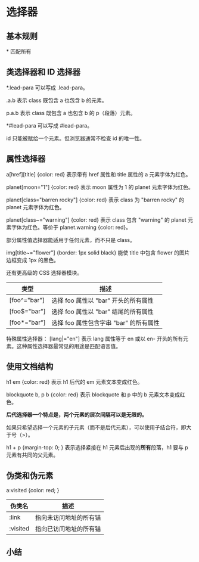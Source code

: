 # 选择器

## 基本规则

\* 匹配所有

## 类选择器和 ID 选择器

*.lead-para 可以写成 .lead-para。

.a.b 表示 class 既包含 a 也包含 b 的元素。

p.a.b 表示 class 既包含 a 也包含 b 的 p（段落）元素。

*#lead-para 可以写成 #lead-para。

id 只能被赋给一个元素。但浏览器通常不检查 id 的唯一性。

## 属性选择器

a[href][title] {color: red} 表示带有 href 属性和 title 属性的 a 元素字体为红色。

planet[moon="1"] {color: red} 表示 moon 属性为 1 的 planet 元素字体为红色。

planet[class="barren rocky"] {color: red} 表示 class 为 "barren rocky" 的 planet 元素字体为红色。

planet[class~="warning"] {color: red} 表示 class 包含 "warning" 的 planet 元素字体为红色。等价于 planet.warning {color: red}。

部分属性值选择器能适用于任何元素，而不只是 class。

img[title~="flower"] {border: 1px solid black} 能使 title 中包含 flower 的图片边框变成 1px 的黑色。

还有更高级的 CSS 选择器模块。

| 类型 | 描述 |
| ---------- | ---------- |
| [foo^="bar"] | 选择 foo 属性以 "bar" 开头的所有属性 |
| [foo$="bar"] | 选择 foo 属性以 "bar" 结尾的所有属性 |
| [foo*="bar"] | 选择 foo 属性包含字串 "bar" 的所有属性 |

特殊属性选择器：
[lang|="en"] 表示 lang 属性等于 en 或以 en- 开头的所有元素。这种属性选择器最常见的用途是匹配语言值。

## 使用文档结构

h1 em {color: red} 表示 h1 后代的 em 元素文本变成红色。

blockquote b, p b {color: red} 表示 blockquote 和 p 中的 b 元素文本变成红色。

**后代选择器一个特点是，两个元素的层次间隔可以是无限的。**

如果只希望选择一个元素的子元素（而不是后代元素），可以使用子结合符，即大于号（>）。

h1 + p {margin-top: 0; } 表示选择紧接在 h1 元素后出现的**所有**段落，h1 要与 p 元素有共同的父元素。

## 伪类和伪元素

a:visited {color: red; }

| 伪类名 | 描述 |
| ---------- | ---------- |
| :link | 指向未访问地址的所有锚 |
| :visited | 指向已访问地址的所有锚 |

## 小结
